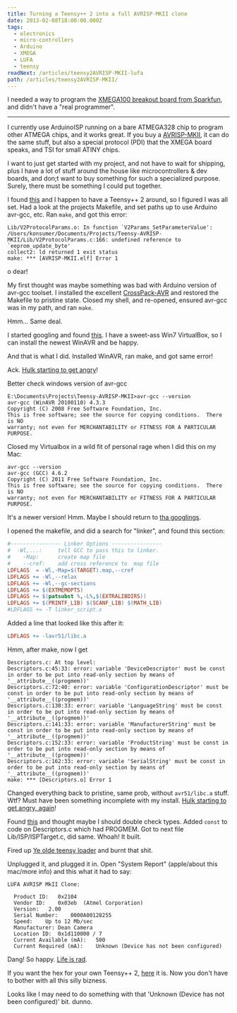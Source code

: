 ```yaml
---
title: Turning a Teensy++ 2 into a full AVRISP-MKII clone
date: 2013-02-08T18:00:00.000Z
tags:
  - electronics
  - micro-controllers
  - Arduino
  - XMEGA
  - LUFA
  - teensy
readNext: /articles/teensy2AVRISP-MKII-lufa
path: /articles/teensy2AVRISP-MKII/
---
```


I needed a way to program the [XMEGA100 breakout board from Sparkfun](https://www.sparkfun.com/products/9546), and didn't have a "real programmer".

---

I currently use ArduinoISP running on a bare ATMEGA328 chip to program other ATMEGA chips, and it works great. If you buy a [AVRISP-MKII](http://www.atmel.com/tools/AVRISPMKII.aspx), it can do the same stuff, but also a special protocol (PDI) that the XMEGA board speaks, and TSI for small ATINY chips.

I want to just get started with my project, and not have to wait for shipping, plus I have a lot of stuff around the house like microcontrollers & dev boards, and don;t want to buy something for such a specialized purpose. Surely, there must be something I could put together.

I found [this](https://github.com/clockfort/Teensy-AVRISP-MKII) and I happen to have a Teensy++ 2 around, so I figured I was all set.  Had a look at the projects Makefile, and set paths up to use Arduino avr-gcc, etc.  Ran `make`, and got this error:

```
Lib/V2ProtocolParams.o: In function `V2Params_SetParameterValue':
/Users/konsumer/Documents/Projects/Teensy-AVRISP-MKII/Lib/V2ProtocolParams.c:166: undefined reference to `eeprom_update_byte'
collect2: ld returned 1 exit status
make: *** [AVRISP-MKII.elf] Error 1
```

o dear!

My first thought was maybe something was bad with Arduino version of avr-gcc toolset. I installed the excellent [CrossPack-AVR](http://www.obdev.at/products/crosspack/index.html) and restored the Makefile to pristine state. Closed my shell, and re-opened, ensured avr-gcc was in my path, and ran `make`.

Hmm... Same deal.

I started googling and found [this](https://groups.google.com/forum/#!msg/lufa-support/hp_R8QwHxH4/5UdPMbsjrmEJ). I have a sweet-ass Win7 VirtualBox, so I can install the newest WinAVR and be happy.

And that is what I did. Installed WinAVR, ran make, and got same error!

Ack. [Hulk starting to get angry](http://www.youtube.com/watch?v=7nrCvjg6nsI)!

Better check windows version of avr-gcc

```
E:\Documents\Projects\Teensy-AVRISP-MKII>avr-gcc --version
avr-gcc (WinAVR 20100110) 4.3.3
Copyright (C) 2008 Free Software Foundation, Inc.
This is free software; see the source for copying conditions.  There is NO
warranty; not even for MERCHANTABILITY or FITNESS FOR A PARTICULAR PURPOSE.
```

Closed my Virtualbox in a wild fit of personal rage when I did this on my Mac:

```
avr-gcc --version
avr-gcc (GCC) 4.6.2
Copyright (C) 2011 Free Software Foundation, Inc.
This is free software; see the source for copying conditions.  There is NO
warranty; not even for MERCHANTABILITY or FITNESS FOR A PARTICULAR PURPOSE.
```

It's a newer version!  Hmm.  Maybe I should return to [tha googlings](https://groups.google.com/forum/#!searchin/lufa-support/shift$20count$20%3E=$20width$20of$20type/lufa-support/-aKtGElksQU/59NrmU-yrYYJ).

I opened the makefile, and did a search for "linker", and found this section:

```makefile
#---------------- Linker Options ----------------
#  -Wl,...:     tell GCC to pass this to linker.
#    -Map:      create map file
#    --cref:    add cross reference to  map file
LDFLAGS  = -Wl,-Map=$(TARGET).map,--cref
LDFLAGS += -Wl,--relax 
LDFLAGS += -Wl,--gc-sections
LDFLAGS += $(EXTMEMOPTS)
LDFLAGS += $(patsubst %,-L%,$(EXTRALIBDIRS))
LDFLAGS += $(PRINTF_LIB) $(SCANF_LIB) $(MATH_LIB)
#LDFLAGS += -T linker_script.x
```

Added a line that looked like this after it:

```makefile
LDFLAGS += -lavr51/libc.a
```

Hmm, after make, now I get

```
Descriptors.c: At top level:
Descriptors.c:45:33: error: variable 'DeviceDescriptor' must be const in order to be put into read-only section by means of '__attribute__((progmem))'
Descriptors.c:72:40: error: variable 'ConfigurationDescriptor' must be const in order to be put into read-only section by means of '__attribute__((progmem))'
Descriptors.c:130:33: error: variable 'LanguageString' must be const in order to be put into read-only section by means of '__attribute__((progmem))'
Descriptors.c:141:33: error: variable 'ManufacturerString' must be const in order to be put into read-only section by means of '__attribute__((progmem))'
Descriptors.c:152:33: error: variable 'ProductString' must be const in order to be put into read-only section by means of '__attribute__((progmem))'
Descriptors.c:162:33: error: variable 'SerialString' must be const in order to be put into read-only section by means of '__attribute__((progmem))'
make: *** [Descriptors.o] Error 1
```

Changed everything back to pristine, same prob, without `avr51/libc.a` stuff. Wtf? Must have been something incomplete with my install. [Hulk starting to get angry, again](http://www.youtube.com/watch?v=7nrCvjg6nsI)!

Found [this](http://arduino.cc/forum/index.php/topic,66710.0.html) and thought maybe I should double check types. Added `const` to code on Descriptors.c which had PROGMEM. Got to next file Lib/ISP/ISPTarget.c, did same.  Whoah!  It built.

Fired up [Ye olde teensy loader](http://www.pjrc.com/teensy/loader_mac.html) and burnt that shit.

Unplugged it, and plugged it in. Open "System Report" (apple/about this mac/more info) and this what it had to say:

```
LUFA AVRISP MkII Clone:

  Product ID:	0x2104
  Vendor ID:	0x03eb  (Atmel Corporation)
  Version:	 2.00
  Serial Number:	0000A00128255
  Speed:	Up to 12 Mb/sec
  Manufacturer:	Dean Camera
  Location ID:	0x1d110000 / 7
  Current Available (mA):	500
  Current Required (mA):	Unknown (Device has not been configured)
```

Dang! So happy. [Life is rad](http://www.youtube.com/watch?v=VazV36eWHLc).

If you want the hex for your own Teensy++ 2, [here](/files/teensy_avrisp-mk2.zip) it is. Now you don't have to bother with all this silly bizness.

Looks like I may need to do something with that 'Unknown (Device has not been configured)' bit. dunno.









